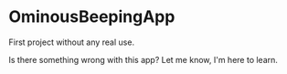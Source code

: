 # OminousBeepingApp
First project without any real use.

Is there something wrong with this app? Let me know, I'm here to learn.
